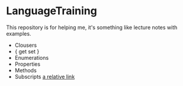 # LanguageTraining

This repository is for helping me, it's something like lecture notes with examples. 

 - Clousers
 - { get set }
 - Enumerations
 - Properties
 - Methods
 - Subscripts [a relative link](subscripts.swift)
